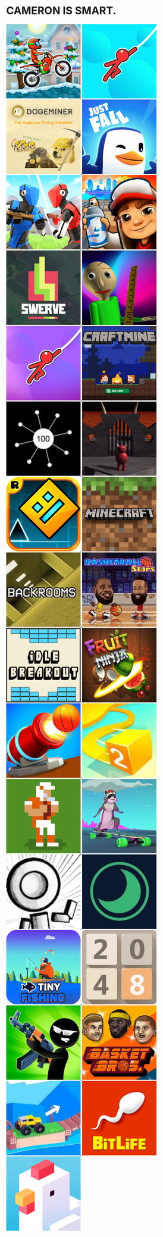 
<img alt="" src="https://readme-typing-svg.herokuapp.com?vCenter=true&lines=Welcome+And+Hello!+I+am+PurePro!;Coder+And+Game+Maker">

<h1>CAMERON IS SMART.</h1>

  <head>
    <link rel="shortcut icon" type="image/png" href="favicon.ico">
  </head>

<a href="https://purepro4561.github.io/Moto-3XM/">
  <img src="logo2.jpg" alt="Logo" style="width: 200px; height: 200px;" />
</a>
<a href="Stickmanhook">
  <img src="logo.png" alt="Logo" style="width: 200px; height: 200px;" />
</a>
<a href="https://purepro4561.github.io/DogeMiner/">
  <img src="logo3.png" alt="Logo" style="width: 200px; height: 200px;" />
</a>
<a href="https://purepro4561.github.io/Just-Fall/">
  <img src="logo4.png" alt="Logo" style="width: 200px; height: 200px;" />
</a>
<a href="https://purepro4561.github.io/1v1-Lol/">
  <img src="logo5.png" alt="Logo" style="width: 200px; height: 200px;" />
</a>
<a href="https://purepro4561.github.io/Subway-Surfers/">
  <img src="logo6.png" alt="Logo" style="width: 200px; height: 200px;" />
</a>
<a href="https://purepro4561.github.io/Swerve/">
  <img src="logo7.png" alt="Logo" style="width: 200px; height: 200px;" />
</a>
<a href="https://purepro4561.github.io/Baldis-Basics/">
  <img src="logo8.png" alt="Logo" style="width: 200px; height: 200px;" />
</a>
<a href="https://purepro4561.github.io/stickman-hook-halloween/">
  <img src="logo9.jpg" alt="Logo" style="width: 200px; height: 200px;" />
</a>
<a href="https://purepro4561.github.io/CraftMine/">
  <img src="logo10.PNG" alt="Logo" style="width: 200px; height: 200px;" />
</a>
<a href="https://purepro4561.github.io/Core-Ball/">
  <img src="logo11.PNG" alt="Logo" style="width: 200px; height: 200px;" />
</a>
<a href="https://purepro4561.github.io/Dante/">
  <img src="logo12.png" alt="Logo" style="width: 200px; height: 200px;" />
</a>
<a href="https://purepro4561.github.io/Geometry-Dash/">
  <img src="logo13.PNG" alt="Logo" style="width: 200px; height: 200px;" />
</a>
<a href="https://purepro4561.github.io/Minecraft/">
  <img src="logo14.png" alt="Logo" style="width: 200px; height: 200px;" />
</a>
<a href="https://purepro4561.github.io/Backrooms/">
  <img src="logo15.jpg" alt="Logo" style="width: 200px; height: 200px;" />
</a>
<a href="https://purepro4561.github.io/Basketball-Stars/">
  <img src="logo16.JPG" alt="Logo" style="width: 200px; height: 200px;" />
</a>
<a href="https://purepro4561.github.io/Idle-Breakout/">
  <img src="logo17.png" alt="Logo" style="width: 200px; height: 200px;" />
</a>
<a href="https://purepro4561.github.io/Fruitninja/">
  <img src="logo18.jpeg" alt="Logo" style="width: 200px; height: 200px;" />
</a>
<a href="https://purepro4561.github.io/Cannon-Basketball/">
  <img src="logo19.JPG" alt="Logo" style="width: 200px; height: 200px;" />
</a>
<a href="https://purepro4561.github.io/Paperio2/">
  <img src="logo20.JPG" alt="Logo" style="width: 200px; height: 200px;" />
</a>
<a href="https://purepro4561.github.io/RetroBowl/">
  <img src="logo21.JPG" alt="Logo" style="width: 200px; height: 200px;" />
</a>
<a href="https://purepro4561.github.io/Tanuki-Sunset/">
  <img src="logo22.JPG" alt="Logo" style="width: 200px; height: 200px;" />
</a>
<a href="https://purepro4561.github.io/OvO/">
  <img src="logo23.png" alt="Logo" style="width: 200px; height: 200px;" />
</a>
<a href="https://math-world.cyclic.app/">
  <img src="logo24.JPG" alt="Logo" style="width: 200px; height: 200px;" />
</a>
<a href="https://purepro4561.github.io/Tiny-Fishing/">
  <img src="logo25.png" alt="Logo" style="width: 200px; height: 200px;" />
</a>
<a href="https://purepro4561.github.io/2048/">
  <img src="logo26.png" alt="Logo" style="width: 200px; height: 200px;" />
</a>
<a href="https://purepro4561.github.io/Stick-Merge/">
  <img src="splash.png" alt="Logo" style="width: 200px; height: 200px;" />
</a>
<a href="https://purepro4561.github.io/Basket-Bros/">
  <img src="logo30.JPG" alt="Logo" style="width: 200px; height: 200px;" />
</a>
<a href="DriveMad">
  <img src="logo31.JPG" alt="Logo" style="width: 200px; height: 200px;" />
</a>
<a href="Bitlife">
  <img src="logo30.png" alt="Logo" style="width: 200px; height: 200px;" />
</a>
<a href="CrossyRoad">
  <img src="logo31.PNG" alt="Logo" style="width: 200px; height: 200px;" />
</a>
